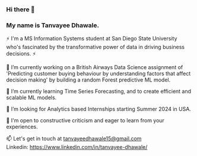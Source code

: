 ### Hi there 👋
### My name is Tanvayee Dhawale. 
  ⚡ I'm a MS Information Systems student at San Diego State University who's fascinated by the transformative power of data in driving business decisions. ⚡
  
  🔭 I’m currently working on a British Airways Data Science assignment of 'Predicting customer buying behaviour by understanding factors that affect decision making'    by building a random Forest predictive ML model.
  
  🌱 I’m currently learning Time Series Forecasting, and to create efficient and scalable ML models.  
  
  👯 I’m looking for Analytics based Internships starting Summer 2024 in USA. 
  
  💬 I'm open to constructive criticism and eager to learn from your experiences.  
  
  📫 Let's get in touch at tanvayeedhawale15@gmail.com  
      Linkedin: https://www.linkedin.com/in/tanvayee-dhawale/
<!--
**TanvayeeDhawale/TanvayeeDhawale** is a ✨ _special_ ✨ repository because its `README.md` (this file) appears on your GitHub profile.

Here are some ideas to get you started:

- 🔭 I’m currently working on ...
- 🌱 I’m currently learning ...
- 👯 I’m looking to collaborate on ...
- 🤔 I’m looking for help with ...
- 💬 Ask me about ...
- 📫 How to reach me: ...
- 😄 Pronouns: ...
- ⚡ Fun fact: ...
-->

